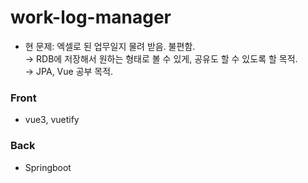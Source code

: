 # work-log-manager

* 현 문제: 엑셀로 된 업무일지 물려 받음. 불편함.   
→ RDB에 저장해서 원하는 형태로 볼 수 있게, 공유도 할 수 있도록 할 목적.   
→ JPA, Vue 공부 목적.


### Front

* vue3, vuetify
  
### Back

* Springboot

